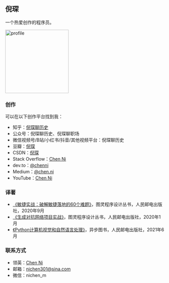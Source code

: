 ## 倪琛

一个热爱创作的程序员。

<img width="200" alt="profile" src="https://user-images.githubusercontent.com/25177645/182061667-2b214ca1-2720-4cab-a275-04bb2bd71f0d.png">

### 创作

可以在以下创作平台找到我：

- 知乎：[倪琛聊历史](https://www.zhihu.com/people/voissurtonchemin)
- 公众号：倪琛聊历史、倪琛聊职场
- 微信视频号/B站/小红书/抖音/其他视频平台：倪琛聊历史
- 豆瓣：[倪琛](https://www.douban.com/people/chen-ni)
- CSDN：[倪琛](https://blog.csdn.net/VoisSurTonChemin)
- Stack Overflow：[Chen Ni](https://stackoverflow.com/users/7438905/chen-ni?tab=profile)
- dev.to：[@chenni](https://dev.to/chenni)
- Medium：[@chen.ni](https://medium.com/@chen.ni)
- YouTube：[Chen Ni](https://www.youtube.com/channel/UCFUVkQ6DNToEPjgbmXhhvlA)

### 译著

- [《敏捷实战：破解敏捷落地的60个难题》](https://book.douban.com/subject/35222610/)，图灵程序设计丛书，人民邮电出版社，2020年9月
- [《生成对抗网络项目实战》](https://book.douban.com/subject/34925965/)，图灵程序设计丛书，人民邮电出版社，2020年1月
- [《Python计算机视觉和自然语言处理》](https://book.douban.com/subject/36014673/)，异步图书，人民邮电出版社，2021年6月

### 联系方式

- 领英：[Chen Ni](https://www.linkedin.com/in/chen-ni-2b40491b6/)
- 邮箱：nichen301@sina.com
- 微信：nichen_m

